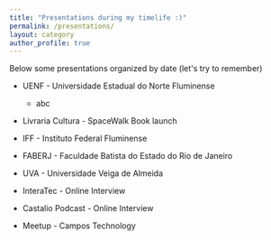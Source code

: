 ```yaml
---
title: "Presentations during my timelife :)"
permalink: /presentations/
layout: category
author_profile: true
---
```

Below some presentations organized by date (let's try to remember)

- UENF - Universidade Estadual do Norte Fluminense
  - abc

- Livraria Cultura - SpaceWalk Book launch

- IFF - Instituto Federal Fluminense

- FABERJ - Faculdade Batista do Estado do Rio de Janeiro

- UVA - Universidade Veiga de Almeida

- InteraTec - Online Interview

- Castalio Podcast - Online Interview

- Meetup - Campos Technology

